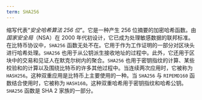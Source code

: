 ```yaml
---
term: SHA256
---
```


缩写代表“*安全哈希算法 256 位*”。它是一种产生 256 位摘要的加密哈希函数。由*国家安全局*（NSA）在 2000 年代初设计，它已成为处理敏感数据的联邦标准。在比特币协议中，`SHA256` 函数无处不在。它用于作为工作证明的一部分对区块头进行哈希处理。`SHA256` 也用于从公钥派生接收地址的过程中。此外，它还用于区块中的交易和见证人在默克尔树内的聚合。`SHA256` 也用于密钥指纹的计算、某些校验和的计算以及围绕比特币的许多其他过程中。当连续两次应用时，它被称为 `HASH256`。这种双重应用是比特币上主要使用的一种。当 `SHA256` 与 `RIPEMD160` 函数结合使用时，它被称为 `HASH160`。这种双重哈希用于密钥指纹和哈希公钥。`SHA256` 函数是 SHA 2 家族的一部分。
